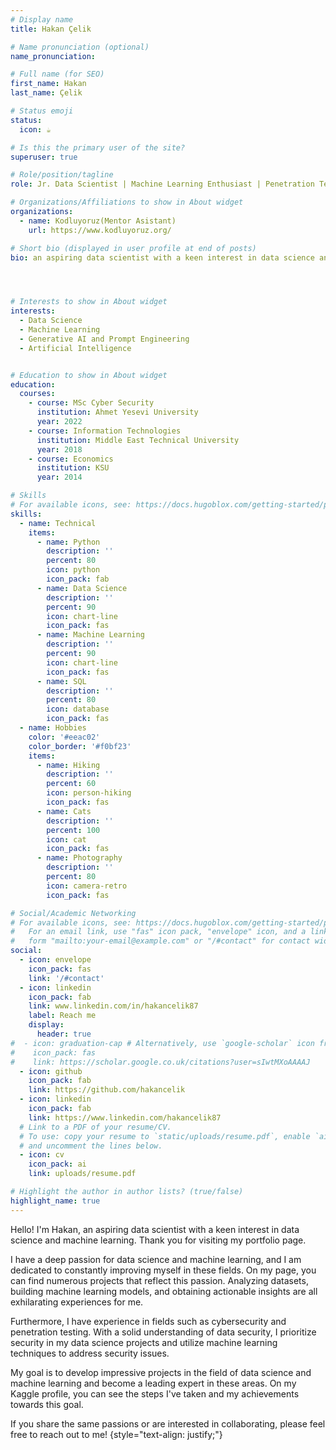 ```yaml
---
# Display name
title: Hakan Çelik

# Name pronunciation (optional)
name_pronunciation:

# Full name (for SEO)
first_name: Hakan
last_name: Çelik

# Status emoji
status:
  icon: ☕️

# Is this the primary user of the site?
superuser: true

# Role/position/tagline
role: Jr. Data Scientist | Machine Learning Enthusiast | Penetration Tester

# Organizations/Affiliations to show in About widget
organizations:
  - name: Kodluyoruz(Mentor Asistant)
    url: https://www.kodluyoruz.org/

# Short bio (displayed in user profile at end of posts)
bio: an aspiring data scientist with a keen interest in data science and machine learning.




# Interests to show in About widget
interests:
  - Data Science
  - Machine Learning
  - Generative AI and Prompt Engineering
  - Artificial Intelligence


# Education to show in About widget
education:
  courses:
    - course: MSc Cyber Security 
      institution: Ahmet Yesevi University
      year: 2022
    - course: Information Technologies
      institution: Middle East Technical University
      year: 2018
    - course: Economics
      institution: KSU
      year: 2014

# Skills
# For available icons, see: https://docs.hugoblox.com/getting-started/page-builder/#icons
skills:
  - name: Technical
    items:
      - name: Python
        description: ''
        percent: 80
        icon: python
        icon_pack: fab
      - name: Data Science
        description: ''
        percent: 90
        icon: chart-line
        icon_pack: fas
      - name: Machine Learning
        description: ''
        percent: 90
        icon: chart-line
        icon_pack: fas
      - name: SQL
        description: ''
        percent: 80
        icon: database
        icon_pack: fas
  - name: Hobbies
    color: '#eeac02'
    color_border: '#f0bf23'
    items:
      - name: Hiking
        description: ''
        percent: 60
        icon: person-hiking
        icon_pack: fas
      - name: Cats
        description: ''
        percent: 100
        icon: cat
        icon_pack: fas
      - name: Photography
        description: ''
        percent: 80
        icon: camera-retro
        icon_pack: fas

# Social/Academic Networking
# For available icons, see: https://docs.hugoblox.com/getting-started/page-builder/#icons
#   For an email link, use "fas" icon pack, "envelope" icon, and a link in the
#   form "mailto:your-email@example.com" or "/#contact" for contact widget.
social:
  - icon: envelope
    icon_pack: fas
    link: '/#contact'
  - icon: linkedin
    icon_pack: fab
    link: www.linkedin.com/in/hakancelik87
    label: Reach me
    display:
      header: true
#  - icon: graduation-cap # Alternatively, use `google-scholar` icon from `ai` icon pack
#    icon_pack: fas
#    link: https://scholar.google.co.uk/citations?user=sIwtMXoAAAAJ
  - icon: github
    icon_pack: fab
    link: https://github.com/hakancelik
  - icon: linkedin
    icon_pack: fab
    link: https://www.linkedin.com/hakancelik87
  # Link to a PDF of your resume/CV.
  # To use: copy your resume to `static/uploads/resume.pdf`, enable `ai` icons in `params.yaml`,
  # and uncomment the lines below.
  - icon: cv
    icon_pack: ai
    link: uploads/resume.pdf

# Highlight the author in author lists? (true/false)
highlight_name: true
---
```


Hello! I'm Hakan, an aspiring data scientist with a keen interest in data science and machine learning. Thank you for visiting my portfolio page.

I have a deep passion for data science and machine learning, and I am dedicated to constantly improving myself in these fields. On my page, you can find numerous projects that reflect this passion. Analyzing datasets, building machine learning models, and obtaining actionable insights are all exhilarating experiences for me.

Furthermore, I have experience in fields such as cybersecurity and penetration testing. With a solid understanding of data security, I prioritize security in my data science projects and utilize machine learning techniques to address security issues.

My goal is to develop impressive projects in the field of data science and machine learning and become a leading expert in these areas. On my Kaggle profile, you can see the steps I've taken and my achievements towards this goal.

If you share the same passions or are interested in collaborating, please feel free to reach out to me!
{style="text-align: justify;"}
